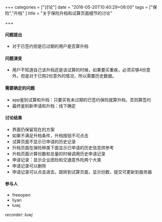 +++
categories = ["讨论"] 
date = "2016-05-20T10:40:29+08:00"
tags = ["保险","升档" ]
title = "关于保险升档和试算页面细节的讨论"

+++

#### 问题提出

- 对于已签约但是已过期的用户是否算升档

#### 问题演变

- 用户不知道自己该升档还是该试算的时候，如果要买重疾，必须买够4份意外，但是对于已购2份意外的情况，所以需要历史数据。

#### 需要确定的问题

- app鉴别试算和升档：只要买有未过期的已签约保险就算升档，否则算签约
- 最终鉴别新申请和升档：线下确定

#### 讨论结果

- 界面仍保留现在的方案
- 如果不满足升档条件，升档按钮不可点击
- 试算页面不显示已申请的历史记录
- 升档页面在保险种类下面显示已申请的历史信息供参考
- 升档页面计算份数和总量的时候调用历史申请记录
- 申请记录：显示企业团险和交通意外险两个大类
- 申请记录可以删除
- 申请记录可以点击进去，跳转到试算页面，显示份数，提交可更新到服务器

#### 参与人

- freeopen
- liyan
- luwj

*recorder: luwj*

